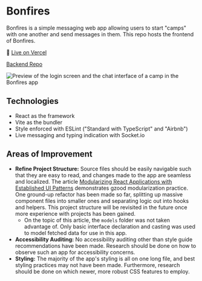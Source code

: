 # Bonfires
Bonfires is a simple messaging web app allowing users to start "camps" with one another and send messages in them. This repo hosts the frontend of Bonfires.

🚀 [Live on Vercel](https://bonfires.vercel.app)

[Backend Repo](https://github.com/endulum/bonfires-api)

![Preview of the login screen and the chat interface of a camp in the Bonfires app](https://file.garden/ZUwWpIlFyDFIgXaU/bonfires)

## Technologies
- React as the framework
- Vite as the bundler
- Style enforced with ESLint ("Standard with TypeScript" and "Airbnb")
- Live messaging and typing indication with Socket.io

## Areas of Improvement
- **Refine Project Structure:** Source files should be easily navigable such that they are easy to read, and changes made to the app are seamless and localized. The article [Modularizing React Applications with Established UI Patterns](https://martinfowler.com/articles/modularizing-react-apps.html) demonstrates gzood modularization practice. One ground-up refactor has been made so far, splitting up massive component files into smaller ones and separating logic out into hooks and helpers. This project structure will be revisited in the future once more experience with projects has been gained.
  - On the topic of this article, the `models` folder was not taken advantage of. Only basic interface declaration and casting was used to model fetched data for use in this app.
- **Accessibility Auditing:** No accessibility auditing other than style guide recommendations have been made. Research should be done on how to observe such an app for accessibility concerns.
- **Styling:** The majority of the app's styling is all on one long file, and best styling practices may not have been made. Furthermore, research should be done on which newer, more robust CSS features to employ.

